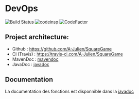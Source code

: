 #  DevOps


[![Build Status](https://travis-ci.com/A-Julien/SquareGame.svg?branch=master)](https://travis-ci.com/A-Julien/SquareGame) 
[![codeinsp](https://www.code-inspector.com/project/5990/score/svg)](https://frontend.code-inspector.com/public/project/5990/devops/dashboard)
[![CodeFactor](https://www.codefactor.io/repository/github/a-julien/devops/badge)](https://www.codefactor.io/repository/github/a-julien/devops)

## Project architecture:

*	Github : https://github.com/A-Julien/SquareGame
*	CI (Travis) : https://travis-ci.com/A-Julien/SquareGame
*	MavenDoc : [mavendoc](https://a-julien.github.io/SquareGame)
*   JavaDoc : [javadoc](https://a-julien.github.io/SquareGame/apidocs/index.html)

## Documentation

La documentation des fonctions est disponnible dans la [javadoc](https://a-julien.github.io/devops/apidocs/index.html)

